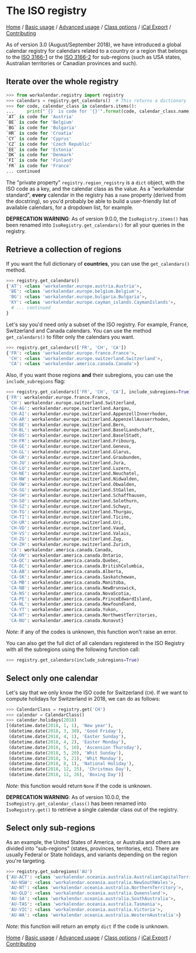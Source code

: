 # The ISO registry

[Home](index.md) / [Basic usage](basic.md) / [Advanced usage](advanced.md) / [Class options](class-options.md) / [iCal Export](ical.md) / [Contributing](contributing.md)

As of version 3.0 (August/September 2018), we have introduced a global calendar registry for calendars related to a country or a region that belongs to the [ISO 3166-1](https://en.wikipedia.org/wiki/ISO_3166-1) or the [ISO 3166-2](https://en.wikipedia.org/wiki/ISO_3166-2) for sub-regions (such as USA states, Australian territories or Canadian provinces and such).

## Iterate over the whole registry

```python
>>> from workalendar.registry import registry
>>> calendars = registry.get_calendars()  # This returns a dictionary
>>> for code, calendar_class in calendars.items():
...     print("`{}` is code for '{}'".format(code, calendar_class.name))
`AT` is code for 'Austria'
`BE` is code for 'Belgium'
`BG` is code for 'Bulgaria'
`HR` is code for 'Croatia'
`CY` is code for 'Cyprus'
`CZ` is code for 'Czech Republic'
`EE` is code for 'Estonia'
`DK` is code for 'Denmark'
`FI` is code for 'Finland'
`FR` is code for 'France'
... continued
```

The "private property" `registry.region_registry` is a `dict` object, with the ISO code as a key, and the calendar class as the value. As a "workalendar standard", **every** calendar in the registry has a `name` property (derived from the docstring), so you'd probably be able to build a user-friendly list of available calendars, for a dropdown list, for example.

**DEPRECATION WARNING**: As of version 9.0.0, the ``IsoRegistry.items()`` has been renamed into ``IsoRegistry.get_calendars()`` for all your queries in the registry.

## Retrieve a collection of regions

If you want the full dictionary of **countries**, you can use the ``get_calendars()`` method.

```python
>>> registry.get_calendars()
{'AT': <class 'workalendar.europe.austria.Austria'>,
 'BE': <class 'workalendar.europe.belgium.Belgium'>,
 'BG': <class 'workalendar.europe.bulgaria.Bulgaria'>,
 'KY': <class 'workalendar.europe.cayman_islands.CaymanIslands'>,
  # ... continued
}
```

Let's say you'd need only a subset of the ISO registry. For example, France, Switzerland and Canada calendars. You can use the method `get_calendars()` to filter only the calendars you want.

```python
>>> registry.get_calendars(['FR', 'CH', 'CA'])
{'FR': <class 'workalendar.europe.france.France'>,
 'CH': <class 'workalendar.europe.switzerland.Switzerland'>,
 'CA': <class 'workalendar.america.canada.Canada'>}
```

Also, if you want those regions **and** their subregions, you can use the `include_subregions` flag:

```python
>>> registry.get_calendars(['FR', 'CH', 'CA'], include_subregions=True)
{'FR': workalendar.europe.france.France,
 'CH': workalendar.europe.switzerland.Switzerland,
 'CH-AG': workalendar.europe.switzerland.Aargau,
 'CH-AI': workalendar.europe.switzerland.AppenzellInnerrhoden,
 'CH-AR': workalendar.europe.switzerland.AppenzellAusserrhoden,
 'CH-BE': workalendar.europe.switzerland.Bern,
 'CH-BL': workalendar.europe.switzerland.BaselLandschaft,
 'CH-BS': workalendar.europe.switzerland.BaselStadt,
 'CH-FR': workalendar.europe.switzerland.Fribourg,
 'CH-GE': workalendar.europe.switzerland.Geneva,
 'CH-GL': workalendar.europe.switzerland.Glarus,
 'CH-GR': workalendar.europe.switzerland.Graubunden,
 'CH-JU': workalendar.europe.switzerland.Jura,
 'CH-LU': workalendar.europe.switzerland.Luzern,
 'CH-NE': workalendar.europe.switzerland.Neuchatel,
 'CH-NW': workalendar.europe.switzerland.Nidwalden,
 'CH-OW': workalendar.europe.switzerland.Obwalden,
 'CH-SG': workalendar.europe.switzerland.StGallen,
 'CH-SH': workalendar.europe.switzerland.Schaffhausen,
 'CH-SO': workalendar.europe.switzerland.Solothurn,
 'CH-SZ': workalendar.europe.switzerland.Schwyz,
 'CH-TG': workalendar.europe.switzerland.Thurgau,
 'CH-TI': workalendar.europe.switzerland.Ticino,
 'CH-UR': workalendar.europe.switzerland.Uri,
 'CH-VD': workalendar.europe.switzerland.Vaud,
 'CH-VS': workalendar.europe.switzerland.Valais,
 'CH-ZG': workalendar.europe.switzerland.Zug,
 'CH-ZH': workalendar.europe.switzerland.Zurich,
 'CA': workalendar.america.canada.Canada,
 'CA-ON': workalendar.america.canada.Ontario,
 'CA-QC': workalendar.america.canada.Quebec,
 'CA-BC': workalendar.america.canada.BritishColumbia,
 'CA-AB': workalendar.america.canada.Alberta,
 'CA-SK': workalendar.america.canada.Saskatchewan,
 'CA-MB': workalendar.america.canada.Manitoba,
 'CA-NB': workalendar.america.canada.NewBrunswick,
 'CA-NS': workalendar.america.canada.NovaScotia,
 'CA-PE': workalendar.america.canada.PrinceEdwardIsland,
 'CA-NL': workalendar.america.canada.Newfoundland,
 'CA-YT': workalendar.america.canada.Yukon,
 'CA-NT': workalendar.america.canada.NorthwestTerritories,
 'CA-NU': workalendar.america.canada.Nunavut}
```

*Note*: if any of the codes is unknown, this function won't raise an error.

You can also get the full dict of all calendars registered in the ISO Registry with all the subregions using the following function call:

```python
>>> registry.get_calendars(include_subregions=True)
```

## Select only one calendar

Let's say that we only know the ISO code for Switzerland (`CH`). If we want to compute holidays for Switzerland in 2018, we can do as follows:

```python
>>> CalendarClass = registry.get('CH')
>>> calendar = CalendarClass()
>>> calendar.holidays(2018)
[(datetime.date(2018, 1, 1), 'New year'),
 (datetime.date(2018, 3, 30), 'Good Friday'),
 (datetime.date(2018, 4, 1), 'Easter Sunday'),
 (datetime.date(2018, 4, 2), 'Easter Monday'),
 (datetime.date(2018, 5, 10), 'Ascension Thursday'),
 (datetime.date(2018, 5, 20), 'Whit Sunday'),
 (datetime.date(2018, 5, 21), 'Whit Monday'),
 (datetime.date(2018, 8, 1), 'National Holiday'),
 (datetime.date(2018, 12, 25), 'Christmas Day'),
 (datetime.date(2018, 12, 26), 'Boxing Day')]
```

*Note*: this function would return `None` if the code is unknown.

**DEPRECATION WARNING**: As of version 10.0.0, the ``IsoRegistry.get_calendar_class()`` has been renamed into ``IsoRegistry.get()`` to retrieve a single calendar class out of the registry.


## Select only sub-regions

As an example, the United States of America, or Australia and others are divided into "sub-regions" (states, provinces, territories, etc). There are usually Federal or State holidays, and variants depending on the region you're targeting.

```python
>>> registry.get_subregions('AU')
{'AU-ACT': <class 'workalendar.oceania.australia.AustralianCapitalTerritory'>,
 'AU-NSW': <class 'workalendar.oceania.australia.NewSouthWales'>,
 'AU-NT': <class 'workalendar.oceania.australia.NorthernTerritory'>,
 'AU-QLD': <class 'workalendar.oceania.australia.Queensland'>,
 'AU-SA': <class 'workalendar.oceania.australia.SouthAustralia'>,
 'AU-TAS': <class 'workalendar.oceania.australia.Tasmania'>,
 'AU-VIC': <class 'workalendar.oceania.australia.Victoria'>,
 'AU-WA': <class 'workalendar.oceania.australia.WesternAustralia'>}
```

*Note*: this function will return an empty `dict` if the code is unknown.

[Home](index.md) / [Basic usage](basic.md) / [Advanced usage](advanced.md) / [Class options](class-options.md) / [iCal Export](ical.md) / [Contributing](contributing.md)
